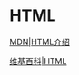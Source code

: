 # HTML

[MDN|HTML介绍](https://developer.mozilla.org/zh-CN/docs/learn/HTML/Introduction_to_HTML)

[维基百科|HTML](https://zh.wikipedia.org/wiki/HTML)


